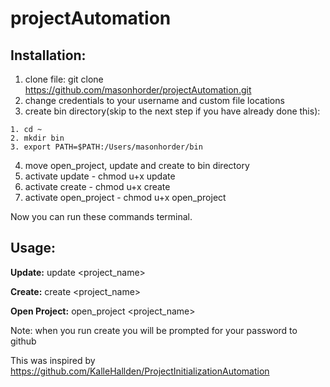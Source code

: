projectAutomation
=================

## Installation:

  1. clone file: git clone https://github.com/masonhorder/projectAutomation.git
  2. change credentials to your username and custom file locations
  3. create bin directory(skip to the next step if you have already done this):

    1. cd ~
    2. mkdir bin
    3. export PATH=$PATH:/Users/masonhorder/bin

  4. move open_project, update and create to bin directory
  5. activate update - chmod u+x update
  6. activate create - chmod u+x create
  7. activate open_project - chmod u+x open_project

  Now you can run these commands terminal.


## Usage:
  **Update:** update <project_name> <commit message>

  **Create:** create <project_name>

  **Open Project:** open_project <project_name>

  Note: when you run create you will be prompted for your password to github





This was inspired by https://github.com/KalleHallden/ProjectInitializationAutomation
